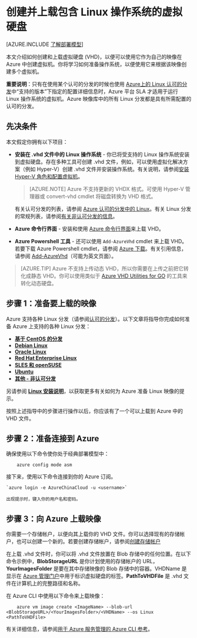 <properties
	pageTitle="创建和上载 Linux VHD | Azure"
	description="使用包含 Linux 操作系统的经典部署模型创建并上载 Azure 虚拟硬盘 (VHD)。"
	services="virtual-machines-linux"
	documentationCenter=""
	authors="iainfoulds"
	manager="timlt"
	editor="tysonn"
	tags="azure-service-management"/>

<tags
	ms.service="virtual-machines-linux"
	ms.date="01/22/2016"
	wacn.date="05/24/2016"/>

# 创建并上载包含 Linux 操作系统的虚拟硬盘

[AZURE.INCLUDE [了解部署模型](../includes/learn-about-deployment-models-classic-include.md)]


本文介绍如何创建和上载虚拟硬盘 (VHD)，以便可以使用它作为自己的映像在 Azure 中创建虚拟机。你将学习如何准备操作系统，以便使用它来根据该映像创建多个虚拟机。

**重要说明**：只有在使用某个认可的分发的时候也使用 [Azure上的 Linux 认可的分发](/documentation/articles/virtual-machines-linux-endorsed-distros)中“支持的版本”下指定的配置详细信息时，Azure 平台 SLA 才适用于运行 Linux 操作系统的虚拟机。Azure 映像库中的所有 Linux 分发都是具有所需配置的认可的分发。


## 先决条件
本文假定你拥有以下项目：

- **安装在 .vhd 文件中的 Linux 操作系统** - 你已将受支持的 Linux 操作系统安装到虚拟硬盘。存在多种工具可创建 .vhd 文件，例如，可以使用虚拟化解决方案（例如 Hyper-V）创建 .vhd 文件并安装操作系统。有关说明，请参阅[安装 Hyper-V 角色和配置虚拟机](http://technet.microsoft.com/zh-cn/library/hh846766.aspx)。

	> [AZURE.NOTE] Azure 不支持更新的 VHDX 格式。可使用 Hyper-V 管理器或 convert-vhd cmdlet 将磁盘转换为 VHD 格式。

	有关认可分发的列表，请参阅 [Azure 认可的分发中的 Linux](/documentation/articles/virtual-machines-linux-endorsed-distros)。有关 Linux 分发的常规列表，请参阅[有关非认可分发的信息](/documentation/articles/virtual-machines-linux-create-upload-generic)。

- **Azure 命令行界面** - 安装和使用 [Azure 命令行界面](/documentation/articles/virtual-machines-command-line-tools)来上载 VHD。

- **Azure Powershell 工具** - 还可以使用 `Add-AzureVhd` cmdlet 来上载 VHD。若要下载 Azure Powershell cmdlet，请参阅 [Azure 下载](/downloads/)。有关引用信息，请参阅 [Add-AzureVhd](https://msdn.microsoft.com/zh-cn/library/azure/dn495173.aspx)（可能为英文页面）。

> [AZURE.TIP] Azure 不支持上传动态 VHD，所以你需要在上传之前把它转化成静态 VHD。你可以使用类似于 [Azure VHD Utilities for GO](https://github.com/Microsoft/azure-vhd-utils-for-go) 的工具来转化动态硬盘。

<a id="prepimage"> </a>
## 步骤 1：准备要上载的映像

Azure 支持各种 Linux 分发（请参阅[认可的分发](/documentation/articles/virtual-machines-linux-endorsed-distros)）。以下文章将指导你完成如何准备 Azure 上支持的各种 Linux 分发：

- **[基于 CentOS 的分发](/documentation/articles/virtual-machines-linux-create-upload-centos)**
- **[Debian Linux](/documentation/articles/virtual-machines-linux-debian-create-upload-vhd)**
- **[Oracle Linux](/documentation/articles/virtual-machines-linux-oracle-create-upload-vhd)**
- **[Red Hat Enterprise Linux](/documentation/articles/virtual-machines-linux-redhat-create-upload-vhd)**
- **[SLES 和 openSUSE](/documentation/articles/virtual-machines-linux-suse-create-upload-vhd)**
- **[Ubuntu](/documentation/articles/virtual-machines-linux-create-upload-ubuntu)**
- **[其他 - 非认可分发](/documentation/articles/virtual-machines-linux-create-upload-generic)**

另请参阅 **[Linux 安装说明](/documentation/articles/virtual-machines-linux-create-upload-generic#general-linux-installation-notes)**，以获取更多有关如何为 Azure 准备 Linux 映像的提示。

按照上述指导中的步骤进行操作以后，你应该有了一个可以上载到 Azure 中的 VHD 文件。

<a id="connect"> </a>
## 步骤 2：准备连接到 Azure

确保使用以下命令使你处于经典部署模型中：

		azure config mode asm  

接下来，使用以下命令连接到你的 Azure 订阅。

	`azure login -e AzureChinaCloud -u <username>`

	出现提示时，键入你的用户名和密码。

<a id="upload"> </a>
## 步骤 3：向 Azure 上载映像

你需要一个存储帐户，以便向其上载你的 VHD 文件。你可以选择现有的存储帐户，也可以创建一个新的。若要创建存储帐户，请参阅[创建存储帐户](/documentation/articles/storage-create-storage-account)

在上载 .vhd 文件时，你可以将 .vhd 文件放置在 Blob 存储中的任何位置。在以下命令示例中，**BlobStorageURL** 是你计划使用的存储帐户的 URL，**YourImagesFolder** 是要在其中存储映像的 Blob 存储中的容器。VHDName 是显示在 [Azure 管理门户](http://manage.windowsazure.cn)中用于标识虚拟硬盘的标签。**PathToVHDFile** 是 .vhd 文件在计算机上的完整路径和名称。

在 Azure CLI 中使用以下命令来上载映像：

		azure vm image create <ImageName> --blob-url <BlobStorageURL>/<YourImagesFolder>/<VHDName> --os Linux <PathToVHDFile>

有关详细信息，请参阅[用于 Azure 服务管理的 Azure CLI 参考](/documentation/articles/virtual-machines-command-line-tools)。


[Step 1: Prepare the image to be uploaded]: #prepimage
[Step 2: Prepare the connection to Azure]: #connect
[Step 3: Upload the image to Azure]: #upload

<!---HONumber=Mooncake_0314_2016-->